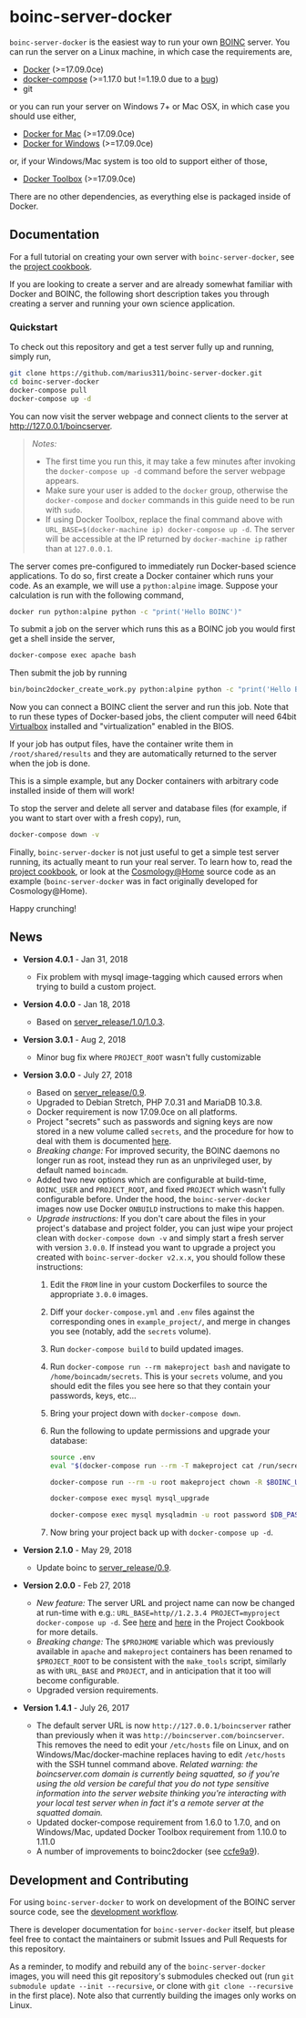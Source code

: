 
# boinc-server-docker

`boinc-server-docker` is the easiest way to run your own [BOINC](http://boinc.berkeley.edu/) server. You can run the server on a Linux machine, in which case the requirements are, 

* [Docker](https://docs.docker.com/engine/installation/) (>=17.09.0ce)
* [docker-compose](https://docs.docker.com/compose/install/) (>=1.17.0 but !=1.19.0 due to a [bug](https://github.com/docker/docker-py/issues/1841))
* git

or you can run your server on Windows 7+ or Mac OSX, in which case you should use either,

* [Docker for Mac](https://docs.docker.com/docker-for-mac/install/#download-docker-for-) (>=17.09.0ce)
* [Docker for Windows](https://docs.docker.com/docker-for-windows/install/) (>=17.09.0ce)

or, if your Windows/Mac system is too old to support either of those,

* [Docker Toolbox](https://docs.docker.com/toolbox/overview) (>=17.09.0ce)

There are no other dependencies, as everything else is packaged inside of Docker. 


## Documentation

For a full tutorial on creating your own server with `boinc-server-docker`, see the [project cookbook](https://github.com/marius311/boinc-server-docker/blob/master/docs/cookbook.md). 

If you are looking to create a server and are already somewhat familiar with Docker and BOINC, the following short description takes you through creating a server and running your own science application. 

### Quickstart

To check out this repository and get a test server fully up and running, simply run,
```bash
git clone https://github.com/marius311/boinc-server-docker.git
cd boinc-server-docker
docker-compose pull
docker-compose up -d
```

You can now visit the server webpage and connect clients to the server at http://127.0.0.1/boincserver. 

> *Notes:* 
> * The first time you run this, it may take a few minutes after invoking the `docker-compose up -d` command before the server webpage appears. 
> * Make sure your user is added to the `docker` group, otherwise the `docker-compose` and `docker` commands in this guide need to be run with `sudo`. 
> * If using Docker Toolbox, replace the final command above with `URL_BASE=$(docker-machine ip) docker-compose up -d`. The server will be accessible at the IP returned by `docker-machine ip` rather than at `127.0.0.1`.

The server comes pre-configured to immediately run Docker-based science applications. To do so, first create a Docker container which runs your code. As an example, we will use a `python:alpine` image. Suppose your calculation is run with the following command,

```bash
docker run python:alpine python -c "print('Hello BOINC')"
```

To submit a job on the server which runs this as a BOINC job you would first get a shell inside the server,

```bash
docker-compose exec apache bash
```

Then submit the job by running 

```bash
bin/boinc2docker_create_work.py python:alpine python -c "print('Hello BOINC')"
```

Now you can connect a BOINC client the server and run this job. Note that to run these types of Docker-based jobs, the client computer will need 64bit [Virtualbox](https://www.virtualbox.org/wiki/Downloads) installed and "virtualization" enabled in the BIOS. 

If your job has output files, have the container write them in `/root/shared/results` and they are automatically returned to the server when the job is done. 

This is a simple example, but any Docker containers with arbitrary code installed inside of them will work! 

To stop the server and delete all server and database files (for example, if you want to start over with a fresh copy), run,

```bash
docker-compose down -v
```


Finally, `boinc-server-docker` is not just useful to get a simple test server running, its actually meant to run your real server. To learn how to, read the [project cookbook](https://github.com/marius311/boinc-server-docker/blob/master/docs/cookbook.md), or look at the [Cosmology@Home](https://www.github.com/marius311/cosmohome) source code as an example (`boinc-server-docker` was in fact originally developed for Cosmology@Home). 

Happy crunching! 


## News

* **Version 4.0.1** - Jan 31, 2018
    * Fix problem with mysql image-tagging which caused errors when trying to build a custom project.
* **Version 4.0.0** - Jan 18, 2018
    * Based on [server_release/1.0/1.0.3](https://github.com/BOINC/boinc/releases/tag/server_release%2F1.0%2F1.0.3).
* **Version 3.0.1** - Aug 2, 2018
    * Minor bug fix where `PROJECT_ROOT` wasn't fully customizable
* **Version 3.0.0** - July 27, 2018
    * Based on [server_release/0.9](https://github.com/BOINC/boinc/releases/tag/server_release%2F0.9).
    * Upgraded to Debian Stretch, PHP 7.0.31 and MariaDB 10.3.8. 
    * Docker requirement is now 17.09.0ce on all platforms.  
    * Project "secrets" such as passwords and signing keys are now stored in a new volume called `secrets`, and the procedure for how to deal with them is documented [here](docs/cookbook.md#managing-secrets). 
    * *Breaking change:* For improved security, the BOINC daemons no longer run as root, instead they run as an unprivileged user, by default named `boincadm`. 
    * Added two new options which are configurable at build-time, `BOINC_USER` and `PROJECT_ROOT`, and fixed `PROJECT` which wasn't fully configurable before. Under the hood, the `boinc-server-docker` images now use Docker `ONBUILD` instructions to make this happen.     
    * *Upgrade instructions:* If you don't care about the files in your project's database and project folder, you can just wipe your project clean with `docker-compose down -v` and simply start a fresh server with version `3.0.0`. If instead you want to upgrade a project you created with `boinc-server-docker v2.x.x`, you should follow these instructions:
        1) Edit the `FROM` line in your custom Dockerfiles to source the appropriate `3.0.0` images.
        2) Diff your `docker-compose.yml` and `.env` files against the corresponding ones in `example_project/`, and merge in changes you see (notably, add the `secrets` volume). 
        3) Run `docker-compose build` to build updated images. 
        3) Run `docker-compose run --rm makeproject bash` and navigate to `/home/boincadm/secrets`. This is your `secrets` volume, and you should edit the files you see here so that they contain your passwords, keys, etc... 
        4) Bring your project down with `docker-compose down`.
        5) Run the following to update permissions and upgrade your database: 

              ```bash
              source .env
              eval "$(docker-compose run --rm -T makeproject cat /run/secrets/secrets.env)"
              
              docker-compose run --rm -u root makeproject chown -R $BOINC_USER:$BOINC_USER $PROJECT_ROOT.dst

              docker-compose exec mysql mysql_upgrade

              docker-compose exec mysql mysqladmin -u root password $DB_PASSWD
              ```
        6) Now bring your project back up with `docker-compose up -d`.

* **Version 2.1.0** - May 29, 2018
    * Update boinc to [server_release/0.9](https://github.com/BOINC/boinc/releases/tag/server_release%2F0.9).
* **Version 2.0.0** - Feb 27, 2018
    * *New feature:* The server URL and project name can now be changed at run-time with e.g.: `URL_BASE=http//1.2.3.4 PROJECT=myproject docker-compose up -d`. See [here](docs/cookbook.md#server-url) and [here](docs/cookbook.md#custom-configuration-variables) in the Project Cookbook for more details.
    * *Breaking change:* The `$PROJHOME` variable which was previously available in `apache` and `makeproject` containers has been renamed to `$PROJECT_ROOT` to be consistent with the `make_tools` script, similarly as with `URL_BASE` and `PROJECT`, and in anticipation that it too will become configurable.
    * Upgraded version requirements.
* **Version 1.4.1** - July 26, 2017
    * The default server URL is now `http://127.0.0.1/boincserver` rather than previously when it was `http://boincserver.com/boincserver`. This removes the need to edit your `/etc/hosts` file on Linux, and on Windows/Mac/docker-machine replaces having to edit `/etc/hosts` with the SSH tunnel command above. *Related warning: the boincserver.com domain is currently being squatted, so if you're using the old version be careful that you do not type sensitive information into the server website thinking you're interacting with your local test server when in fact it's a remote server at the squatted domain.*
    * Updated docker-compose requirement from 1.6.0 to 1.7.0, and on Windows/Mac, updated Docker Toolbox requirement from 1.10.0 to 1.11.0
    * A number of improvements to boinc2docker (see [ccfe9a9](https://github.com/marius311/boinc-server-docker/commit/ccfe9a9704b9282f528565c74e07ee3be698aa0d)).


## Development and Contributing

For using `boinc-server-docker` to work on development of the BOINC server source code, see the [development workflow](docs/dev-workflow.md). 

There is developer documentation for `boinc-server-docker` itself, but please feel free to contact the maintainers or submit Issues and Pull Requests for this repository. 

As a reminder, to modify and rebuild any of the `boinc-server-docker` images, you will need this git repository's submodules checked out (run `git submodule update --init --recursive`, or clone with `git clone --recursive` in the first place). Note also that currently building the images only works on Linux. 
